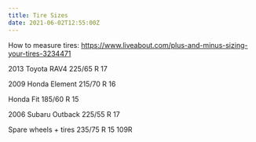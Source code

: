 ```yaml
---
title: Tire Sizes
date: 2021-06-02T12:55:00Z
---
```


How to measure tires: https://www.liveabout.com/plus-and-minus-sizing-your-tires-3234471

2013 Toyota RAV4
225/65 R 17

2009 Honda Element
215/70 R 16

Honda Fit
185/60 R 15

2006 Subaru Outback
225/55 R 17

Spare wheels + tires
235/75 R 15 109R
